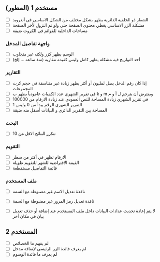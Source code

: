 ## مستخدم 1 (المطور)
- [ ] الشعار ذو الخلفية الدائرية يظهر بشكل مختلف من الشكل الاساسي في أندرويد 
- [ ] مشكلة الزر الاساسي يغطي محتوى الصفحة حتى ولو تم النزول لأخر الصفحة
- [ ] مساحات الداخلية للقوائم في الكروت ضيقة
### واجهة تفاصيل المدخل
- [ ] الوسم يظهر كزر ولكنه غير متجاوب
- [ ] أحد التواريخ فيه مشكلة يظهر كامل وليس كقيمة مقاربة (منذ ساعة ... إلخ)
### التقارير
- [ ] إذا كان رقم الدخل يصل لمليون أو أكثر يظهر زيادة غير متناسقة في حجم كرت المجموعات 
- [ ] في تقرير الشهري عدد الكميات عامودياً يظهر ب k و m ويفترض أن يترجم ل أ و م
- [ ] في تقرير الشهري زيادة المساحة للنص العمودي عند زيادة الارقام من 100000
- [ ] التقرير الشهري الرقم يبدأ من 0 وليس 1
- [ ] المساحة بين التقرير الدائري و البيانات أسفل منه ضيقة

### البحث
- [ ] تتكرر النتائج الاقل من 10
### التقويم
- [ ] الارقام تظهر في أكثر من سطر
- [ ] القيمة الافتراضية للشهر للتقويم طويلة
- [ ] قائمة التفاصيل مستقطعة
### ملف المستخدم
- [ ] نافذة تعديل الاسم غير مضبوطة مع السمة
- [ ] نافذة تعديل رمز المرور غير مضبوطة مع السمة
- [ ] لا يتم إعادة تحديث عدادات البيانات داخل ملف المستخدم عند إضافة أو حذف تعديل بيان في مكان أخر 


## المستخدم 2
- [ ] لم يفهم ما الخصائص
- [ ] لم يعرف فائدة الزر الرئيسي لإضافة مدخل
- [ ] لم يعرف ما فائدة الوسوم